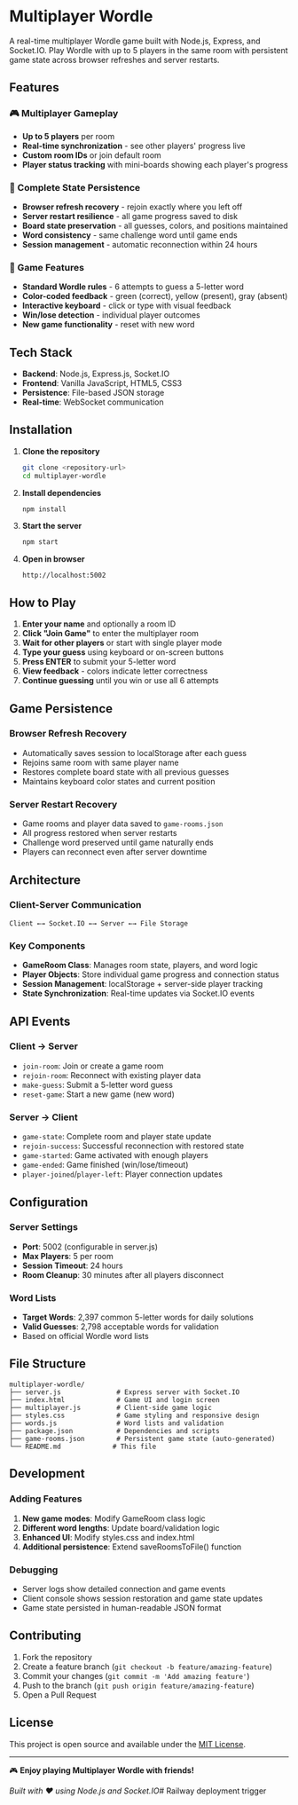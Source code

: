 # Multiplayer Wordle

A real-time multiplayer Wordle game built with Node.js, Express, and Socket.IO. Play Wordle with up to 5 players in the same room with persistent game state across browser refreshes and server restarts.

## Features

### 🎮 Multiplayer Gameplay
- **Up to 5 players** per room
- **Real-time synchronization** - see other players' progress live
- **Custom room IDs** or join default room
- **Player status tracking** with mini-boards showing each player's progress

### 🔄 Complete State Persistence
- **Browser refresh recovery** - rejoin exactly where you left off
- **Server restart resilience** - all game progress saved to disk
- **Board state preservation** - all guesses, colors, and positions maintained
- **Word consistency** - same challenge word until game ends
- **Session management** - automatic reconnection within 24 hours

### 🎯 Game Features
- **Standard Wordle rules** - 6 attempts to guess a 5-letter word
- **Color-coded feedback** - green (correct), yellow (present), gray (absent)
- **Interactive keyboard** - click or type with visual feedback
- **Win/lose detection** - individual player outcomes
- **New game functionality** - reset with new word

## Tech Stack

- **Backend**: Node.js, Express.js, Socket.IO
- **Frontend**: Vanilla JavaScript, HTML5, CSS3
- **Persistence**: File-based JSON storage
- **Real-time**: WebSocket communication

## Installation

1. **Clone the repository**
   ```bash
   git clone <repository-url>
   cd multiplayer-wordle
   ```

2. **Install dependencies**
   ```bash
   npm install
   ```

3. **Start the server**
   ```bash
   npm start
   ```

4. **Open in browser**
   ```
   http://localhost:5002
   ```

## How to Play

1. **Enter your name** and optionally a room ID
2. **Click "Join Game"** to enter the multiplayer room
3. **Wait for other players** or start with single player mode
4. **Type your guess** using keyboard or on-screen buttons
5. **Press ENTER** to submit your 5-letter word
6. **View feedback** - colors indicate letter correctness
7. **Continue guessing** until you win or use all 6 attempts

## Game Persistence

### Browser Refresh Recovery
- Automatically saves session to localStorage after each guess
- Rejoins same room with same player name
- Restores complete board state with all previous guesses
- Maintains keyboard color states and current position

### Server Restart Recovery  
- Game rooms and player data saved to `game-rooms.json`
- All progress restored when server restarts
- Challenge word preserved until game naturally ends
- Players can reconnect even after server downtime

## Architecture

### Client-Server Communication
```
Client ←→ Socket.IO ←→ Server ←→ File Storage
```

### Key Components
- **GameRoom Class**: Manages room state, players, and word logic
- **Player Objects**: Store individual game progress and connection status
- **Session Management**: localStorage + server-side player tracking
- **State Synchronization**: Real-time updates via Socket.IO events

## API Events

### Client → Server
- `join-room`: Join or create a game room
- `rejoin-room`: Reconnect with existing player data
- `make-guess`: Submit a 5-letter word guess
- `reset-game`: Start a new game (new word)

### Server → Client
- `game-state`: Complete room and player state update
- `rejoin-success`: Successful reconnection with restored state
- `game-started`: Game activated with enough players
- `game-ended`: Game finished (win/lose/timeout)
- `player-joined`/`player-left`: Player connection updates

## Configuration

### Server Settings
- **Port**: 5002 (configurable in server.js)
- **Max Players**: 5 per room
- **Session Timeout**: 24 hours
- **Room Cleanup**: 30 minutes after all players disconnect

### Word Lists
- **Target Words**: 2,397 common 5-letter words for daily solutions
- **Valid Guesses**: 2,798 acceptable words for validation
- Based on official Wordle word lists

## File Structure

```
multiplayer-wordle/
├── server.js              # Express server with Socket.IO
├── index.html             # Game UI and login screen
├── multiplayer.js         # Client-side game logic
├── styles.css             # Game styling and responsive design
├── words.js               # Word lists and validation
├── package.json           # Dependencies and scripts
├── game-rooms.json        # Persistent game state (auto-generated)
└── README.md             # This file
```

## Development

### Adding Features
1. **New game modes**: Modify GameRoom class logic
2. **Different word lengths**: Update board/validation logic  
3. **Enhanced UI**: Modify styles.css and index.html
4. **Additional persistence**: Extend saveRoomsToFile() function

### Debugging
- Server logs show detailed connection and game events
- Client console shows session restoration and game state updates
- Game state persisted in human-readable JSON format

## Contributing

1. Fork the repository
2. Create a feature branch (`git checkout -b feature/amazing-feature`)
3. Commit your changes (`git commit -m 'Add amazing feature'`)
4. Push to the branch (`git push origin feature/amazing-feature`)  
5. Open a Pull Request

## License

This project is open source and available under the [MIT License](LICENSE).

---

🎮 **Enjoy playing Multiplayer Wordle with friends!** 

*Built with ❤️ using Node.js and Socket.IO*# Railway deployment trigger
